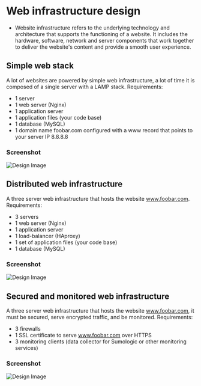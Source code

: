# Web infrastructure design
* Website infrastructure refers to the underlying technology and architecture that supports the functioning of a website. It includes the hardware, software, network and server components that work together to deliver the website's content and provide a smooth user experience. 

## Simple web stack
A lot of websites are powered by simple web infrastructure, a lot of time it is composed of a single server with a LAMP stack.
Requirements:
* 1 server
* 1 web server (Nginx)
* 1 application server
* 1 application files (your code base)
* 1 database (MySQL)
* 1 domain name foobar.com configured with a www record that points to your server IP 8.8.8.8

### Screenshot
![Design Image](https://i.imgur.com/gKqntF3.png)

## Distributed web infrastructure
A three server web infrastructure that hosts the website www.foobar.com.
Requirements:
* 3 servers
* 1 web server (Nginx)
* 1 application server
* 1 load-balancer (HAproxy)
* 1 set of application files (your code base)
* 1 database (MySQL)

### Screenshot
![Design Image](https://i.imgur.com/yM6NDKx.png)

## Secured and monitored web infrastructure
A three server web infrastructure that hosts the website www.foobar.com, it must be secured, serve encrypted traffic, and be monitored.
Requirements:
* 3 firewalls
* 1 SSL certificate to serve www.foobar.com over HTTPS
* 3 monitoring clients (data collector for Sumologic or other monitoring services)
### Screenshot
![Design Image](https://i.imgur.com/jZimJVX.png)
